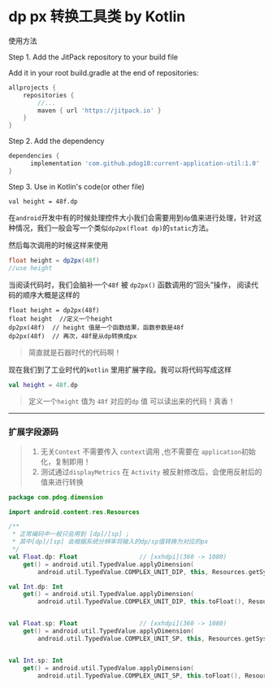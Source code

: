 # dp px 转换工具类 by Kotlin



使用方法

Step 1. Add the JitPack repository to your build file

Add it in your root build.gradle at the end of repositories:

```groovy
allprojects {
    repositories {
        //...
        maven { url 'https://jitpack.io' }
    }
}
```
Step 2. Add the dependency
```groovy
dependencies {
      implementation 'com.github.pdog18:current-application-util:1.0'
}
```
Step 3. Use in Kotlin's code(or other file)
```
val height = 48f.dp
```






在`android`开发中有的时候处理控件大小我们会需要用到`dp`值来进行处理，针对这种情况，我们一般会写一个类似`dp2px(float dp)`的`static`方法。

然后每次调用的时候这样来使用
```java
float height = dp2px(48f)
//use height
```
当阅读代码时，我们会脑补一个`48f` 被 `dp2px()` 函数调用的“回头”操作，
阅读代码的顺序大概是这样的

```
float height = dp2px(48f)
float height  //定义一个height
dp2px(48f)  // height 值是一个函数结果，函数参数是48f
dp2px(48f)  // 再次，48f是从dp转换成px
```

> 简直就是石器时代的代码啊！


现在我们到了工业时代的`kotlin` 里用扩展字段。我可以将代码写成这样
```kotlin
val height = 48f.dp
```
> 定义一个`height` 值为 `48f` 对应的`dp` 值
> 可以读出来的代码！真香！ 



---

### 扩展字段源码
> 1. 无关`Context` 不需要传入 `context`调用 ,也不需要在 `application`初始化，复制即用！
> 2. 测试通过`displayMetrics` 在 `Activity` 被反射修改后，会使用反射后的值来进行转换



```kotlin 
package com.pdog.dimension

import android.content.res.Resources

/**
 * 正常编码中一般只会用到 [dp]/[sp] ;
 * 其中[dp]/[sp] 会根据系统分辨率将输入的dp/sp值转换为对应的px
 */
val Float.dp: Float                 // [xxhdpi](360 -> 1080)
    get() = android.util.TypedValue.applyDimension(
        android.util.TypedValue.COMPLEX_UNIT_DIP, this, Resources.getSystem().displayMetrics)

val Int.dp: Int
    get() = android.util.TypedValue.applyDimension(
        android.util.TypedValue.COMPLEX_UNIT_DIP, this.toFloat(), Resources.getSystem().displayMetrics).toInt()


val Float.sp: Float                 // [xxhdpi](360 -> 1080)
    get() = android.util.TypedValue.applyDimension(
        android.util.TypedValue.COMPLEX_UNIT_SP, this, Resources.getSystem().displayMetrics)


val Int.sp: Int
    get() = android.util.TypedValue.applyDimension(
        android.util.TypedValue.COMPLEX_UNIT_SP, this.toFloat(), Resources.getSystem().displayMetrics).toInt()
```


